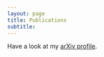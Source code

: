 ```yaml
---
layout: page
title: Publications
subtitle: 
---
```


Have a look at my [arXiv profile](https://arxiv.org/a/0000-0001-6516-4493.html).


